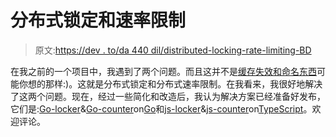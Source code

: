 # 分布式锁定和速率限制

> 原文:[https://dev . to/da 440 dil/distributed-locking-rate-limiting-BD](https://dev.to/da440dil/distributed-locking-rate-limiting-bd)

在我之前的一个项目中，我遇到了两个问题。而且这并不是[缓存失效和命名东西](https://martinfowler.com/bliki/TwoHardThings.html)可能你想的那样:)。这就是分布式锁定和分布式速率限制。在我看来，我很好地解决了这两个问题。现在，经过一些简化和改造后，我认为解决方案已经准备好发布，它们是:[Go-locker](https://github.com/da440dil/go-locker)&[Go-counter](https://github.com/da440dil/go-counter)on[Go](https://golang.org/)和[js-locker](https://github.com/da440dil/js-locker)&[js-counter](https://github.com/da440dil/js-counter)on[TypeScript](http://www.typescriptlang.org/)。欢迎评论。